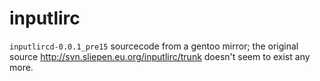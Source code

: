 # inputlirc

`inputlircd-0.0.1_pre15` sourcecode from a gentoo mirror; the original
source http://svn.sliepen.eu.org/inputlirc/trunk doesn't seem to exist
any more.
